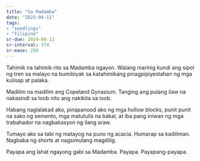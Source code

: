 ```yaml
---
title: "Sa Madamba"
date: "2023-04-11"
tags:
- "seedlings"
- "filipino"
sr-due: 2024-08-12
sr-interval: 374
sr-ease: 250
---
```


Tahimik na tahimik rito sa Madamba ngayon. Walang marinig kundi ang sipol ng tren sa malayo na bumibiyak sa katahimikang pinagpipiyestahan ng mga kulisap at palaka.

Madilim na madilim ang Copeland Gynasium. Tanging ang pulang ilaw na nakasindi sa loob nito ang nakikita sa loob.

Habang naglalakad ako, pinapanood ako ng mga hollow blocks, punit punit na sako ng semento, mga matutulis na bakal, at iba pang iniwan ng mga trabahador na nagbakasyon ng ilang araw.

Tumayo ako sa tabi ng matayog na puno ng acacia. Humarap sa kadiliman. Nagbaba ng shorts at nagsimulang magdilig.

Payapa ang lahat ngayong gabi sa Madamba. Payapa. Payapang-payapa.